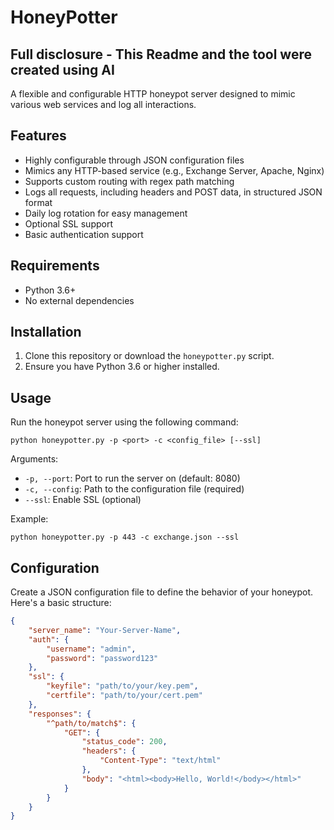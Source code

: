 # HoneyPotter

##  Full disclosure - This Readme and the tool were created using AI

A flexible and configurable HTTP honeypot server designed to mimic various web services and log all interactions.
## Features

- Highly configurable through JSON configuration files
- Mimics any HTTP-based service (e.g., Exchange Server, Apache, Nginx)
- Supports custom routing with regex path matching
- Logs all requests, including headers and POST data, in structured JSON format
- Daily log rotation for easy management
- Optional SSL support
- Basic authentication support

## Requirements

- Python 3.6+
- No external dependencies

## Installation

1. Clone this repository or download the `honeypotter.py` script.
2. Ensure you have Python 3.6 or higher installed.

## Usage

Run the honeypot server using the following command:

```
python honeypotter.py -p <port> -c <config_file> [--ssl]
```

Arguments:

- `-p, --port`: Port to run the server on (default: 8080)
- `-c, --config`: Path to the configuration file (required)
- `--ssl`: Enable SSL (optional)

Example:

```
python honeypotter.py -p 443 -c exchange.json --ssl
```

## Configuration

Create a JSON configuration file to define the behavior of your honeypot. Here's a basic structure:

```json
{
    "server_name": "Your-Server-Name",
    "auth": {
        "username": "admin",
        "password": "password123"
    },
    "ssl": {
        "keyfile": "path/to/your/key.pem",
        "certfile": "path/to/your/cert.pem"
    },
    "responses": {
        "^path/to/match$": {
            "GET": {
                "status_code": 200,
                "headers": {
                    "Content-Type": "text/html"
                },
                "body": "<html><body>Hello, World!</body></html>"
            }
        }
    }
}
